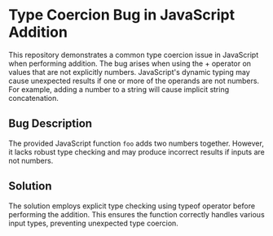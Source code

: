# Type Coercion Bug in JavaScript Addition

This repository demonstrates a common type coercion issue in JavaScript when performing addition.  The bug arises when using the + operator on values that are not explicitly numbers. JavaScript's dynamic typing may cause unexpected results if one or more of the operands are not numbers. For example, adding a number to a string will cause implicit string concatenation.

## Bug Description
The provided JavaScript function `foo` adds two numbers together. However, it lacks robust type checking and may produce incorrect results if inputs are not numbers. 

## Solution
The solution employs explicit type checking using typeof operator before performing the addition.  This ensures the function correctly handles various input types, preventing unexpected type coercion.